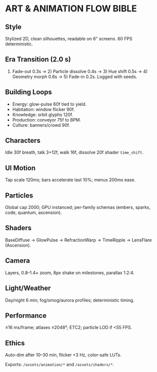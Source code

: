 # ART & ANIMATION FLOW BIBLE

## Style
Stylized 2D, clean silhouettes, readable on 6" screens. 60 FPS deterministic.

## Era Transition (2.0 s)
1) Fade-out 0.3s → 2) Particle dissolve 0.4s → 3) Hue shift 0.5s → 4) Geometry morph 0.6s → 5) Fade-in 0.2s. Logged with seeds.

## Building Loops
- Energy: glow-pulse 60f tied to yield.
- Habitation: window flicker 90f.
- Knowledge: orbit glyphs 120f.
- Production: conveyor 75f to BPM.
- Culture: banners/crowd 90f.

## Characters
Idle 30f breath, talk 3+12f, walk 16f, dissolve 20f shader `time_shift`.

## UI Motion
Tap scale 120ms; bars accelerate last 10%; menus 200ms ease.

## Particles
Global cap 2000; GPU instanced; per-family schemas (embers, sparks, code, quantum, ascension).

## Shaders
BaseDiffuse → GlowPulse → RefractionWarp → TimeRipple → LensFlare (Ascension).

## Camera
Layers, 0.8–1.4× zoom, 8px shake on milestones, parallax 1:2:4.

## Light/Weather
Day/night 6 min; fog/smog/aurora profiles; deterministic timing.

## Performance
≤16 ms/frame; atlases ≤2048²; ETC2; particle LOD if <55 FPS.

## Ethics
Auto-dim after 10–30 min, flicker <3 Hz, color-safe LUTs.

Exports: `/assets/animation/*` and `/assets/shaders/*`.
